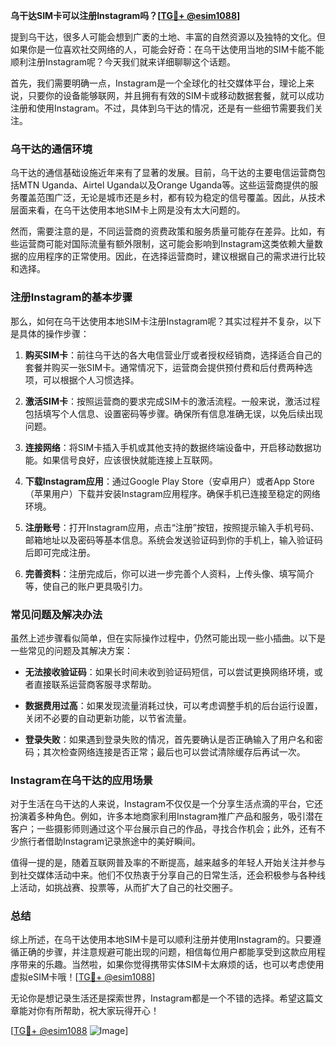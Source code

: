 **乌干达SIM卡可以注册Instagram吗？[[TG💪+ @esim1088](https://t.me/s/esim1088)]**

提到乌干达，很多人可能会想到广袤的土地、丰富的自然资源以及独特的文化。但如果你是一位喜欢社交网络的人，可能会好奇：在乌干达使用当地的SIM卡能不能顺利注册Instagram呢？今天我们就来详细聊聊这个话题。

首先，我们需要明确一点，Instagram是一个全球化的社交媒体平台，理论上来说，只要你的设备能够联网，并且拥有有效的SIM卡或移动数据套餐，就可以成功注册和使用Instagram。不过，具体到乌干达的情况，还是有一些细节需要我们关注。

### 乌干达的通信环境

乌干达的通信基础设施近年来有了显著的发展。目前，乌干达的主要电信运营商包括MTN Uganda、Airtel Uganda以及Orange Uganda等。这些运营商提供的服务覆盖范围广泛，无论是城市还是乡村，都有较为稳定的信号覆盖。因此，从技术层面来看，在乌干达使用本地SIM卡上网是没有太大问题的。

然而，需要注意的是，不同运营商的资费政策和服务质量可能存在差异。比如，有些运营商可能对国际流量有额外限制，这可能会影响到Instagram这类依赖大量数据的应用程序的正常使用。因此，在选择运营商时，建议根据自己的需求进行比较和选择。

### 注册Instagram的基本步骤

那么，如何在乌干达使用本地SIM卡注册Instagram呢？其实过程并不复杂，以下是具体的操作步骤：

1. **购买SIM卡**：前往乌干达的各大电信营业厅或者授权经销商，选择适合自己的套餐并购买一张SIM卡。通常情况下，运营商会提供预付费和后付费两种选项，可以根据个人习惯选择。

2. **激活SIM卡**：按照运营商的要求完成SIM卡的激活流程。一般来说，激活过程包括填写个人信息、设置密码等步骤。确保所有信息准确无误，以免后续出现问题。

3. **连接网络**：将SIM卡插入手机或其他支持的数据终端设备中，开启移动数据功能。如果信号良好，应该很快就能连接上互联网。

4. **下载Instagram应用**：通过Google Play Store（安卓用户）或者App Store（苹果用户）下载并安装Instagram应用程序。确保手机已连接至稳定的网络环境。

5. **注册账号**：打开Instagram应用，点击“注册”按钮，按照提示输入手机号码、邮箱地址以及密码等基本信息。系统会发送验证码到你的手机上，输入验证码后即可完成注册。

6. **完善资料**：注册完成后，你可以进一步完善个人资料，上传头像、填写简介等，使自己的账户更具吸引力。

### 常见问题及解决办法

虽然上述步骤看似简单，但在实际操作过程中，仍然可能出现一些小插曲。以下是一些常见的问题及其解决方案：

- **无法接收验证码**：如果长时间未收到验证码短信，可以尝试更换网络环境，或者直接联系运营商客服寻求帮助。
  
- **数据费用过高**：如果发现流量消耗过快，可以考虑调整手机的后台运行设置，关闭不必要的自动更新功能，以节省流量。

- **登录失败**：如果遇到登录失败的情况，首先要确认是否正确输入了用户名和密码；其次检查网络连接是否正常；最后也可以尝试清除缓存后再试一次。

### Instagram在乌干达的应用场景

对于生活在乌干达的人来说，Instagram不仅仅是一个分享生活点滴的平台，它还扮演着多种角色。例如，许多本地商家利用Instagram推广产品和服务，吸引潜在客户；一些摄影师则通过这个平台展示自己的作品，寻找合作机会；此外，还有不少旅行者借助Instagram记录旅途中的美好瞬间。

值得一提的是，随着互联网普及率的不断提高，越来越多的年轻人开始关注并参与到社交媒体活动中来。他们不仅热衷于分享自己的日常生活，还会积极参与各种线上活动，如挑战赛、投票等，从而扩大了自己的社交圈子。

### 总结

综上所述，在乌干达使用本地SIM卡是可以顺利注册并使用Instagram的。只要遵循正确的步骤，并注意规避可能出现的问题，相信每位用户都能享受到这款应用程序带来的乐趣。当然啦，如果你觉得携带实体SIM卡太麻烦的话，也可以考虑使用虚拟eSIM卡哦！[[TG💪+ @esim1088](https://t.me/s/esim1088)]

无论你是想记录生活还是探索世界，Instagram都是一个不错的选择。希望这篇文章能对你有所帮助，祝大家玩得开心！

[[TG💪+ @esim1088](https://t.me/s/esim1088) ![Image](https://i.postimg.cc/4NQfJmqS/Snipaste-2025-05-13-00-14-12.png)]